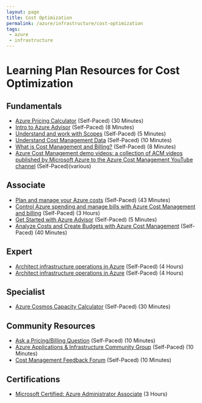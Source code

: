 ```yaml
---
layout: page
title: Cost Optimization
permalink: /azure/infrastructure/cost-optimization
tags: 
 - azure
 - infrastructure
---
```


# Learning Plan Resources for Cost Optimization

## Fundamentals

* [Azure Pricing Calculator](https://azure.microsoft.com/en-us/pricing/calculator/?&OCID=AID2000128_SEM_08PbDDI7&MarinID=08PbDDI7_78889977407231_azure%20pricing%20calculator_be_c__1262239398853538_kwd-78889985548526:loc-190&lnkd=Bing_Azure_Brand&msclkid=e42948871b501e874a9616fd4ef3fd8b&ef_id=Xcx00gAABIsf93tO:20200324184701:s&dclid=CjkKEQjw3-bzBRDR343VpZKmwtYBEiQAFtas2kiBARsDwJp4LYi224ToJ3t2ykuJhJLggNVp00Dmwsrw_wcB) (Self-Paced) (30 Minutes)
* [Intro to Azure Advisor](https://docs.microsoft.com/en-us/azure/advisor/advisor-overview) (Self-Paced) (8 Minutes)
* [Understand and work with Scopes](https://docs.microsoft.com/en-us/azure/cost-management-billing/costs/understand-work-scopes) (Self-Paced) (5 Minutes)
* [Understand Cost Management Data](https://docs.microsoft.com/en-us/azure/cost-management-billing/costs/understand-cost-mgt-data) (Self-Paced) (10 Minutes)
* [What is Cost Management and Billing?](https://docs.microsoft.com/en-us/azure/cost-management-billing/cost-management-billing-overview) (Self-Paced) (8 Minutes)
* [Azure Cost Management demo videos: a collection of ACM videos published by Microsoft Azure to the Azure Cost Management YouTube channel](https://aka.ms/costmgmt/videos) (Self-Paced)(various)

## Associate

* [Plan and manage your Azure costs](https://docs.microsoft.com/en-us/learn/modules/plan-manage-azure-costs/) (Self-Paced) (43 Minutes)
* [Control Azure spending and manage bills with Azure Cost Management and billing](https://docs.microsoft.com/en-us/learn/paths/control-spending-manage-bills/) (Self-Paced) (3 Hours)
* [Get Started with Azure Advisor](https://docs.microsoft.com/en-us/azure/advisor/advisor-get-started) (Self-Paced) (5 Minutes)
* [Analyze Costs and Create Budgets with Azure Cost Management](https://docs.microsoft.com/en-us/learn/modules/analyze-costs-create-budgets-azure-cost-management/?WT.mc_id=costmanagementcontent_docsazurebilling_-inproduct-learn) (Self-Paced) (40 Minutes)

## Expert

* [Architect infrastructure operations in Azure](https://docs.microsoft.com/en-us/learn/paths/architect-infrastructure-operations/) (Self-Paced) (4 Hours)
* [Architect infrastructure operations in Azure](https://docs.microsoft.com/en-us/learn/paths/architect-infrastructure-operations/) (Self-Paced) (4 Hours)

## Specialist

* [Azure Cosmos Capacity Calculator](https://cosmos.azure.com/capacitycalculator/) (Self-Paced) (30 Minutes)

## Community Resources

* [Ask a Pricing/Billing Question](https://social.msdn.microsoft.com/Forums/en-US/home?forum=AzureCostManagement&filter=alltypes&sort=relevancedesc&searchTerm=Azure%20Cost%20Management) (Self-Paced) (10 Minutes)
* [Azure Applications & Infrastructure Community Group](https://www.yammer.com/msuspartner/#/threads/inGroup?type=in_group&feedId=2930261) (Self-Paced) (10 Minutes)
* [Cost Management Feedback Forum](https://feedback.azure.com/forums/906772-cost-management) (Self-Paced) (10 Minutes)

## Certifications

* [Microsoft Certified: Azure Administrator Associate](https://docs.microsoft.com/en-us/learn/certifications/azure-administrator?wt.mc_id=learningredirect_certs-web-wwl) (3 Hours)
